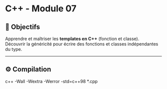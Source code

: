 # C++ - Module 07

## 🎯 Objectifs

Apprendre et maîtriser les **templates en C++** (fonction et classe).  
Découvrir la généricité pour écrire des fonctions et classes indépendantes du type.

---

## ⚙️ Compilation

c++ -Wall -Wextra -Werror -std=c++98 \*.cpp

